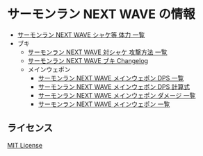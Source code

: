 # サーモンラン NEXT WAVE の情報

- [サーモンラン NEXT WAVE シャケ等 体力 一覧](docs/hp-list.md)
- ブキ
	- [サーモンラン NEXT WAVE 対シャケ 攻撃方法 一覧](docs/weapons/list.md)
	- [サーモンラン NEXT WAVE ブキ Changelog](docs/weapons/CHANGELOG.md)
	- メインウェポン
		- [サーモンラン NEXT WAVE メインウェポン DPS 一覧](docs/weapons/main/dps-list.md)
		- [サーモンラン NEXT WAVE メインウェポン DPS 計算式](docs/weapons/main/dps-calculation.md)
		- [サーモンラン NEXT WAVE メインウェポン ダメージ 一覧](docs/weapons/main/damage-list.md)
		- [サーモンラン NEXT WAVE メインウェポン 一覧](docs/weapons/main/list.md)

## ライセンス

[MIT License](LICENSE)
